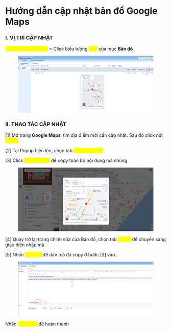 # Hướng dẫn cập nhật bản đồ Google Maps

### I. **VỊ TRÍ CẬP NHẬT**

<mark style="color:yellow;">**Quản trị Quảng Cáo**</mark> > Click biểu tượng <mark style="color:yellow;">**Sửa**</mark> của mục **Bản đồ**

<figure><img src="../.gitbook/assets/image (1).png" alt=""><figcaption></figcaption></figure>

### II. THAO TÁC CẬP NHẬT

\[1] Mở trang **Google Maps**, tìm địa điểm mới cần cập nhật. Sau đó click nút <mark style="color:yellow;">**Share**</mark>

\[2] Tại Popup hiện lên, chọn tab <mark style="color:yellow;">**Embed a map**</mark>

\[3] Click <mark style="color:yellow;">**Copy HTML**</mark> để copy toàn bộ nội dung mã nhúng

<figure><img src="../.gitbook/assets/image (2).png" alt=""><figcaption></figcaption></figure>

\[4] Quay trở lại trang chỉnh sửa của Bản đồ, chọn tab <mark style="color:yellow;">**HTML**</mark> để chuyển sang giao diện nhập mã.

\[5] Nhấn <mark style="color:yellow;">**Ctrl + V**</mark> để dán mã đã copy ở bước \[3] vào.

<figure><img src="../.gitbook/assets/image (3).png" alt=""><figcaption></figcaption></figure>

Nhấn <mark style="color:yellow;">**Cập nhật**</mark> để hoàn thành
